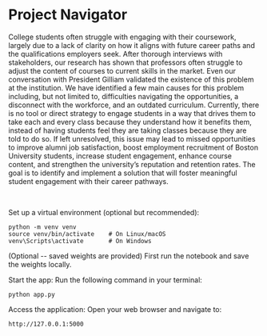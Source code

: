 # Project Navigator

College students often struggle with engaging with their coursework, largely due to a lack of clarity on how it aligns with future career paths and the qualifications employers seek. After thorough interviews with stakeholders, our research has shown that professors often struggle to adjust the content of courses to current skills in the market. Even our conversation with President Gilliam validated the existence of this problem at the institution. We have identified a few main causes for this problem including, but not limited to, difficulties navigating the opportunities, a disconnect with the workforce, and an outdated curriculum. Currently, there is no tool or direct strategy to engage students in a way that drives them to take each and every class because they understand how it benefits them, instead of having students feel they are taking classes because they are told to do so. If left unresolved, this issue may lead to missed opportunities to improve alumni job satisfaction, boost employment recruitment of Boston University students, increase student engagement, enhance course content, and strengthen the university’s reputation and retention rates. The goal is to identify and implement a solution that will foster meaningful student engagement with their career pathways.

<br />

Set up a virtual environment (optional but recommended):
```
python -m venv venv
source venv/bin/activate    # On Linux/macOS
venv\Scripts\activate       # On Windows
```

(Optional -- saved weights are provided) First run the notebook and save the weights locally. 

Start the app: Run the following command in your terminal:
```
python app.py
```
Access the application: Open your web browser and navigate to:
```
http://127.0.0.1:5000
```

